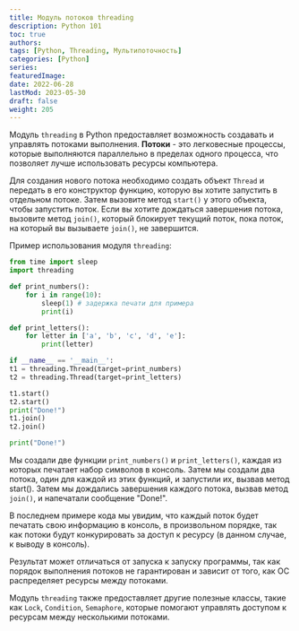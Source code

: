 ```yaml
---
title: Модуль потоков threading
description: Python 101
toc: true
authors:
tags: [Python, Threading, Мультипоточность]
categories: [Python]
series:
featuredImage:
date: 2022-06-28
lastMod: 2023-05-30
draft: false
weight: 205
---
```



Модуль `threading` в Python предоставляет возможность создавать и управлять потоками выполнения. **Потоки** - это легковесные процессы, которые выполняются параллельно в пределах одного процесса, что позволяет лучше использовать ресурсы компьютера.

Для создания нового потока необходимо создать объект `Thread` и передать в его конструктор функцию, которую вы хотите запустить в отдельном потоке. Затем вызовите метод `start()` у этого объекта, чтобы запустить поток. Если вы хотите дождаться завершения потока, вызовите метод `join()`, который блокирует текущий поток, пока поток, на который вы вызываете `join()`, не завершится.

Пример использования модуля `threading`:

```python
from time import sleep
import threading

def print_numbers():
    for i in range(10):
        sleep(1) # задержка печати для примера
        print(i)

def print_letters():
    for letter in ['a', 'b', 'c', 'd', 'e']:
        print(letter)

if __name__ == '__main__':
t1 = threading.Thread(target=print_numbers)
t2 = threading.Thread(target=print_letters)

t1.start()
t2.start()
print("Done!")
t1.join()
t2.join()

print("Done!")
```

Мы создали две функции `print_numbers()` и `print_letters()`, каждая из которых печатает набор символов в консоль. Затем мы создали два потока, один для каждой из этих функций, и запустили их, вызвав метод start(). Затем мы дождались завершения каждого потока, вызвав метод `join()`, и напечатали сообщение "Done!".

В последнем примере кода мы увидим, что каждый поток будет печатать свою информацию в консоль, в произвольном порядке, так как потоки будут конкурировать за доступ к ресурсу (в данном случае, к выводу в консоль).

Результат может отличаться от запуска к запуску программы, так как порядок выполнения потоков не гарантирован и зависит от того, как ОС распределяет ресурсы между потоками.

Модуль `threading` также предоставляет другие полезные классы, такие как `Lock`, `Condition`, `Semaphore`, которые помогают управлять доступом к ресурсам между несколькими потоками.
